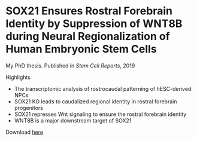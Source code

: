 # SOX21 Ensures Rostral Forebrain Identity by Suppression of WNT8B during Neural Regionalization of Human Embryonic Stem Cells


My PhD thesis. Published in *Stem Cell Reports*, 2019

Highlights
* The transcriptomic analysis of rostrocaudal patterning of hESC-derived NPCs
* SOX21 KO leads to caudalized regional identity in rostral forebrain progenitors
* SOX21 represses Wnt signaling to ensure the rostral forebrain identity
* WNT8B is a major downstream target of SOX21

Download [here](https://doi.org/10.1016/j.stemcr.2019.10.013)

